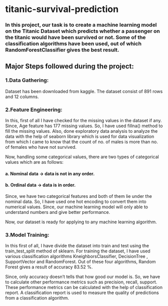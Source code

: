 # titanic-survival-prediction

### In this project, our task is to create a machine learning model on the Titanic Dataset which predicts whether a passenger on the titanic would have been survived or not. Some of the classification algorithms have been used, out of which RandomForestClassifier gives the best result.

## Major Steps followed during the project:

### 1.Data Gathering:

Dataset has been downloaded from kaggle. The dataset consist of 891 rows and 12 columns.

### 2.Feature Engineering:

In this, first of all I have checked for the missing values in the dataset if any. Since, Age feature has 177 missing values. So,
I have used fillna() method to fill the missing values.
Also, done exploratory data analysis to analyze the data with the help of seaborn library which is used for data visualization from which I came to know that the                         count of no. of males is more than no. of females who have not survived.

Now, handling some categorical values, there are two types of categorical values which are as follows:

#### a. Nominal data → data is not in any order.

#### b. Ordinal data → data is in order.

Since, we have two categorical features and both of them lie under the nominal data. So, I have used one hot encoding to convert them into numerical values.
Since, our machine learning model will only able to understand numbers and give better performance.

Now, our dataset is ready for applying to any machine learning algorithm.

### 3.Model Training: 

In this first of all, I have divide the dataset into train and test using the train_test_split method of sklearn.
For training the dataset, I have used various classification algorithms KneighborsClassifier, DecisionTree , SupportVector and RandomForest. Out of these four algorithms, Random Forest gives a result of accuracy 83.52 %.

Since, only accuracy doesn’t tells that how good our model is. So, we have to calculate other performance metrics such as precision, recall, support. These performance metrics can be calculated with the help of classification report.
A classification report is used to measure the quality of predictions from a classification algorithm.
